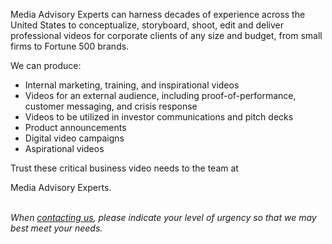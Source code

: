 <p>
            <span class="font-[Poppins] font-bold ">
              Media Advisory Experts</span
            >
             can harness decades of experience across the United States to
            conceptualize, storyboard, shoot, edit and deliver professional
            videos for corporate clients of any size and budget, from small
            firms to Fortune 500 brands.

</p>
    <p class="pt-2">We can produce: </p>
        <ul class="list-disc space-y-2 ml-[22px] py-2">
            <li>Internal marketing, training, and inspirational videos</li>
            <li>
              Videos for an external audience, including proof-of-performance,
              customer messaging, and crisis response
            </li>
            <li>
              Videos to be utilized in investor communications and pitch decks
            </li>
            <li>Product announcements</li>
            <li>Digital video campaigns</li>
            <li>Aspirational videos</li>
        </ul>
        <p>
           Trust these critical business video needs to the team at
          </p>
          <p class="font-[Poppins] font-bold">Media Advisory Experts.</p>
          <br/>
          <i class="lg:text-xl">
            When <a href="/Contact#send-message" class="text-[#0000ff]">contacting us</a>, please indicate your level of urgency so that we may best meet your needs.
          </i>
